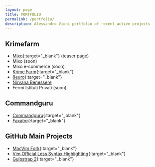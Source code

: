 ```yaml
---
layout: page
title: PORTFOLIO
permalink: /portfolio/
description: Alessandro Vioni portfolio of recent active projects
---
```


## Krimefarm

- [Mixo](http://mymixo.com/){:target="_blank"} (teaser page)
- Mixo (soon)
- Mixo e-commerce (soon)
- [Krime Farm](http://www.krimefarm.com){:target="_blank"}
- [8euro](http://www.8euro.net){:target="_blank"}
- [Nirvana Benessere](http://www.nirvanabenessere.it)
- Fermi Istituti Privati (soon)

## Commandguru

- [Commandguru](http://www.commandguru.com){:target="_blank"}
- [Faxator](http://www.faxator.com){:target="_blank"}


## GitHub Main Projects
- [MacVim Fork](https://github.com/genoma/macvim){:target="_blank"}
- [Vim Official Less Syntax Highlighting](https://github.com/genoma/vim-less){:target="_blank"}
- [Gulpstrap 2](https://github.com/genoma/gulpstrap2){:target="_blank"}
